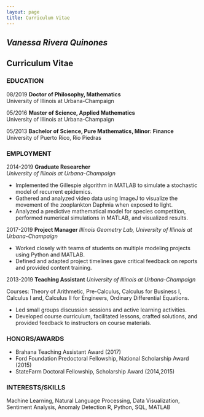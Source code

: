 ```yaml
---
layout: page
title: Curriculum Vitae
---
```


## *Vanessa Rivera Quinones*

## Curriculum Vitae

### EDUCATION

08/2019	**Doctor of Philosophy, Mathematics**    
University of Illinois at Urbana-Champaign

05/2016 **Master of Science, Applied Mathematics**  
University of Illinois at Urbana-Champaign

05/2013	**Bachelor of Science, Pure Mathematics, Minor: Finance**  
University of Puerto Rico, Rio Piedras

### EMPLOYMENT

2014-2019	**Graduate Researcher**  
*University of Illinois at Urbana-Champaign*  

* Implemented the Gillespie algorithm in MATLAB to simulate a stochastic model of recurrent epidemics. 
*	Gathered and analyzed video data using ImageJ to visualize the movement of the zooplankton Daphnia when exposed to light. 
* Analyzed a predictive mathematical model for species competition, performed numerical simulations in MATLAB, and visualized results. 

2017-2019 **Project Manager** 
*Illinois Geometry Lab, University of Illinois at Urbana-Champaign*

* Worked closely with teams of students on multiple modeling projects using Python and MATLAB.
*	Defined and adapted project timelines gave critical feedback on reports and provided content training. 

2013-2019 **Teaching Assistant** 
*University of Illinois at Urbana-Champaign*

Courses:  Theory of Arithmetic, Pre-Calculus, Calculus for Business I, Calculus I and, Calculus II for Engineers, Ordinary Differential Equations.

*	Led small groups discussion sessions and active learning activities.
*	Developed course curriculum, facilitated lessons, crafted solutions, and provided feedback to instructors on course materials.

### HONORS/AWARDS

* Brahana Teaching Assistant Award (2017)
* Ford Foundation Predoctoral Fellowship, National Scholarship Award (2015)
* StateFarm Doctoral Fellowship, Scholarship Award (2014,2015)

### INTERESTS/SKILLS

Machine Learning, Natural Language Processing, Data Visualization, Sentiment Analysis, Anomaly Detection
R, Python, SQL, MATLAB


